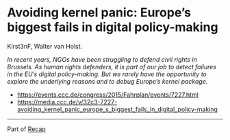 # Avoiding kernel panic: Europe’s biggest fails in digital policy-making

Kirst3nF, Walter van Holst. 

*In recent years, NGOs have been struggling to defend civil rights in Brussels. As human rights defenders, it is part of our job to detect failures in the EU’s digital policy-making. But we rarely have the opportunity to explore the underlying reasons and to debug Europe’s kernel package.*

- https://events.ccc.de/congress/2015/Fahrplan/events/7227.html
- https://media.ccc.de/v/32c3-7227-avoiding_kernel_panic_europe_s_biggest_fails_in_digital_policy-making

---

Part of [Recap](https://github.com/joelpurra/recap)

